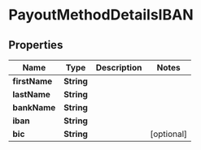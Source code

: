 

# PayoutMethodDetailsIBAN

## Properties

Name | Type | Description | Notes
------------ | ------------- | ------------- | -------------
**firstName** | **String** |  | 
**lastName** | **String** |  | 
**bankName** | **String** |  | 
**iban** | **String** |  | 
**bic** | **String** |  |  [optional]



